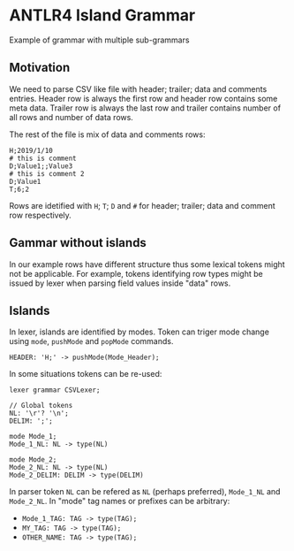 # ANTLR4 Island Grammar

Example of grammar with multiple sub-grammars

## Motivation

We need to parse CSV like file with header; trailer; data and comments entries. Header row is always the first row and header row contains some meta data. Trailer row is always the last row and trailer contains number of all rows and number of data rows.

The rest of the file is mix of data and comments rows:

```
H;2019/1/10
# this is comment
D;Value1;;Value3
# this is comment 2
D;Value1
T;6;2
```

Rows are idetified with `H`; `T`; `D` and `#` for header; trailer; data and comment row respectively.

## Gammar without islands

In our example rows have different structure thus some lexical tokens might not be applicable. For example, tokens identifying  row types might be issued by lexer when parsing field values inside "data" rows.

## Islands

In lexer, islands are identified by modes. Token can triger mode change using `mode`, `pushMode` and `popMode` commands.

```
HEADER: 'H;' -> pushMode(Mode_Header);
```

In some situations tokens can be re-used:

```
lexer grammar CSVLexer;

// Global tokens
NL: '\r'? '\n';
DELIM: ';';

mode Mode_1;
Mode_1_NL: NL -> type(NL)

mode Mode_2;
Mode_2_NL: NL -> type(NL)
Mode_2_DELIM: DELIM -> type(DELIM)
```

In parser token `NL` can be refered as `NL` (perhaps preferred), `Mode_1_NL` and `Mode_2_NL`. In "mode" tag names or prefixes can be arbitrary:

- `Mode_1_TAG: TAG -> type(TAG);`
- `MY_TAG: TAG -> type(TAG);`
- `OTHER_NAME: TAG -> type(TAG);`
